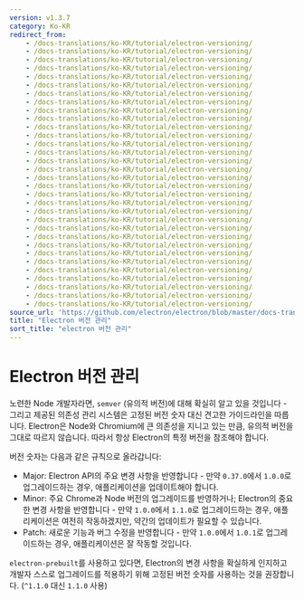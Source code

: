 ```yaml
---
version: v1.3.7
category: Ko-KR
redirect_from:
    - /docs-translations/ko-KR/tutorial/electron-versioning/
    - /docs-translations/ko-KR/tutorial/electron-versioning/
    - /docs-translations/ko-KR/tutorial/electron-versioning/
    - /docs-translations/ko-KR/tutorial/electron-versioning/
    - /docs-translations/ko-KR/tutorial/electron-versioning/
    - /docs-translations/ko-KR/tutorial/electron-versioning/
    - /docs-translations/ko-KR/tutorial/electron-versioning/
    - /docs-translations/ko-KR/tutorial/electron-versioning/
    - /docs-translations/ko-KR/tutorial/electron-versioning/
    - /docs-translations/ko-KR/tutorial/electron-versioning/
    - /docs-translations/ko-KR/tutorial/electron-versioning/
    - /docs-translations/ko-KR/tutorial/electron-versioning/
    - /docs-translations/ko-KR/tutorial/electron-versioning/
    - /docs-translations/ko-KR/tutorial/electron-versioning/
    - /docs-translations/ko-KR/tutorial/electron-versioning/
    - /docs-translations/ko-KR/tutorial/electron-versioning/
    - /docs-translations/ko-KR/tutorial/electron-versioning/
    - /docs-translations/ko-KR/tutorial/electron-versioning/
    - /docs-translations/ko-KR/tutorial/electron-versioning/
    - /docs-translations/ko-KR/tutorial/electron-versioning/
    - /docs-translations/ko-KR/tutorial/electron-versioning/
    - /docs-translations/ko-KR/tutorial/electron-versioning/
    - /docs-translations/ko-KR/tutorial/electron-versioning/
    - /docs-translations/ko-KR/tutorial/electron-versioning/
    - /docs-translations/ko-KR/tutorial/electron-versioning/
    - /docs-translations/ko-KR/tutorial/electron-versioning/
    - /docs-translations/ko-KR/tutorial/electron-versioning/
    - /docs-translations/ko-KR/tutorial/electron-versioning/
    - /docs-translations/ko-KR/tutorial/electron-versioning/
    - /docs-translations/ko-KR/tutorial/electron-versioning/
    - /docs-translations/ko-KR/tutorial/electron-versioning/
    - /docs-translations/ko-KR/tutorial/electron-versioning/
source_url: 'https://github.com/electron/electron/blob/master/docs-translations/ko-KR/tutorial/electron-versioning.md'
title: "Electron 버전 관리"
sort_title: "electron 버전 관리"
---
```


# Electron 버전 관리

노련한 Node 개발자라면, `semver` (유의적 버전)에 대해 확실히 알고 있을 것입니다 -
그리고 제공된 의존성 관리 시스템은 고정된 버전 숫자 대신 견고한 가이드라인을 따릅니다.
Electron은 Node와 Chromium에 큰 의존성을 지니고 있는 만큼, 유의적 버전을 그대로
따르지 않습니다. 따라서 항상 Electron의 특정 버전을 참조해야 합니다.

버전 숫자는 다음과 같은 규칙으로 올라갑니다:

* Major: Electron API의 주요 변경 사항을 반영합니다 - 만약 `0.37.0`에서 `1.0.0`로
  업그레이드하는 경우, 애플리케이션을 업데이트해야 합니다.
* Minor: 주요 Chrome과 Node 버전의 업그레이드를 반영하거나; Electron의 중요한 변경
  사항을 반영합니다 - 만약 `1.0.0`에서 `1.1.0`로 업그레이드하는 경우, 애플리케이션은
  여전히 작동하겠지만, 약간의 업데이트가 필요할 수 있습니다.
* Patch: 새로운 기능과 버그 수정을 반영합니다 - 만약 `1.0.0`에서 `1.0.1`로
  업그레이드하는 경우, 애플리케이션은 잘 작동할 것입니다.

`electron-prebuilt`를 사용하고 있다면, Electron의 변경 사항을 확실하게 인지하고
개발자 스스로 업그레이드를 적용하기 위해 고정된 버전 숫자를 사용하는 것을 권장합니다.
(`^1.1.0` 대신 `1.1.0` 사용)
